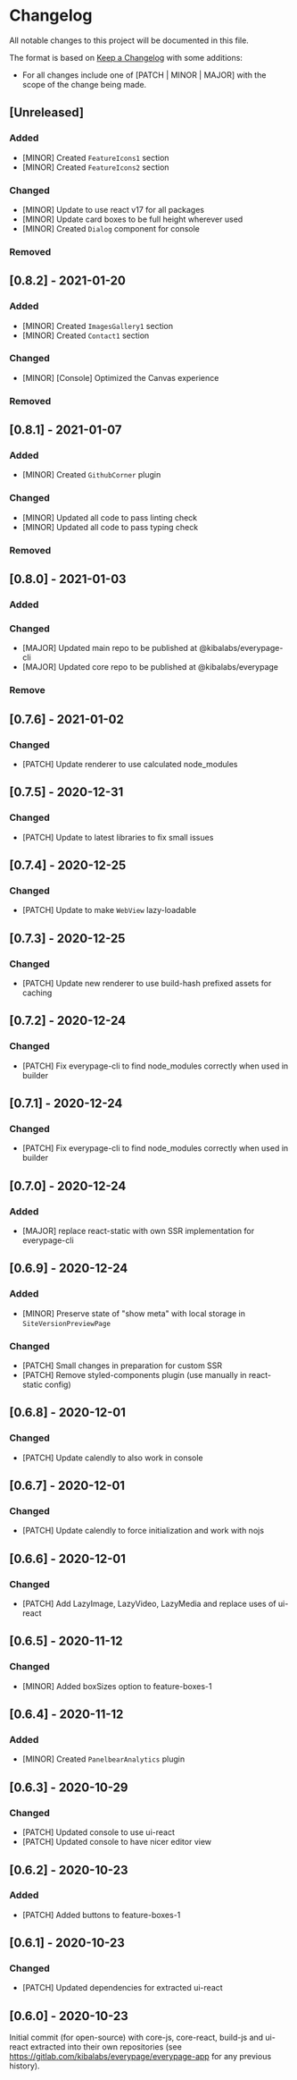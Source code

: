 # Changelog

All notable changes to this project will be documented in this file.

The format is based on [Keep a Changelog](https://keepachangelog.com/en/1.0.0/) with some additions:
- For all changes include one of [PATCH | MINOR | MAJOR] with the scope of the change being made.

## [Unreleased]

### Added
- [MINOR] Created `FeatureIcons1` section
- [MINOR] Created `FeatureIcons2` section

### Changed
- [MINOR] Update to use react v17 for all packages
- [MINOR] Update card boxes to be full height wherever used
- [MINOR] Created `Dialog` component for console

### Removed

## [0.8.2] - 2021-01-20

### Added
- [MINOR] Created `ImagesGallery1` section
- [MINOR] Created `Contact1` section

### Changed
- [MINOR] [Console] Optimized the Canvas experience

### Removed

## [0.8.1] - 2021-01-07

### Added
- [MINOR] Created `GithubCorner` plugin

### Changed
- [MINOR] Updated all code to pass linting check
- [MINOR] Updated all code to pass typing check

### Removed

## [0.8.0] - 2021-01-03

### Added

### Changed
- [MAJOR] Updated main repo to be published at @kibalabs/everypage-cli
- [MAJOR] Updated core repo to be published at @kibalabs/everypage

### Remove

## [0.7.6] - 2021-01-02

### Changed
- [PATCH] Update renderer to use calculated node_modules

## [0.7.5] - 2020-12-31

### Changed
- [PATCH] Update to latest libraries to fix small issues

## [0.7.4] - 2020-12-25

### Changed
- [PATCH] Update to make `WebView` lazy-loadable

## [0.7.3] - 2020-12-25

### Changed
- [PATCH] Update new renderer to use build-hash prefixed assets for caching

## [0.7.2] - 2020-12-24

### Changed
- [PATCH] Fix everypage-cli to find node_modules correctly when used in builder

## [0.7.1] - 2020-12-24

### Changed
- [PATCH] Fix everypage-cli to find node_modules correctly when used in builder

## [0.7.0] - 2020-12-24

### Added
- [MAJOR] replace react-static with own SSR implementation for everypage-cli

## [0.6.9] - 2020-12-24

### Added
- [MINOR] Preserve state of "show meta" with local storage in `SiteVersionPreviewPage`

### Changed
- [PATCH] Small changes in preparation for custom SSR
- [PATCH] Remove styled-components plugin (use manually in react-static config)

## [0.6.8] - 2020-12-01

### Changed
- [PATCH] Update calendly to also work in console

## [0.6.7] - 2020-12-01

### Changed
- [PATCH] Update calendly to force initialization and work with nojs

## [0.6.6] - 2020-12-01

### Changed
- [PATCH] Add LazyImage, LazyVideo, LazyMedia and replace uses of ui-react

## [0.6.5] - 2020-11-12

### Changed
- [MINOR] Added boxSizes option to feature-boxes-1

## [0.6.4] - 2020-11-12

### Added
- [MINOR] Created `PanelbearAnalytics` plugin

## [0.6.3] - 2020-10-29

### Changed
- [PATCH] Updated console to use ui-react
- [PATCH] Updated console to have nicer editor view

## [0.6.2] - 2020-10-23

### Added
- [PATCH] Added buttons to feature-boxes-1

## [0.6.1] - 2020-10-23

### Changed
- [PATCH] Updated dependencies for extracted ui-react

## [0.6.0] - 2020-10-23

Initial commit (for open-source) with core-js, core-react, build-js and ui-react extracted into their own repositories (see https://gitlab.com/kibalabs/everypage/everypage-app for any previous history).
